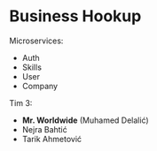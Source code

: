 # Business Hookup
Microservices:
 - Auth
 - Skills
 - User
 - Company

Tim 3:
  - **Mr. Worldwide** (Muhamed Delalić)
  - Nejra Bahtić
  - Tarik Ahmetović
